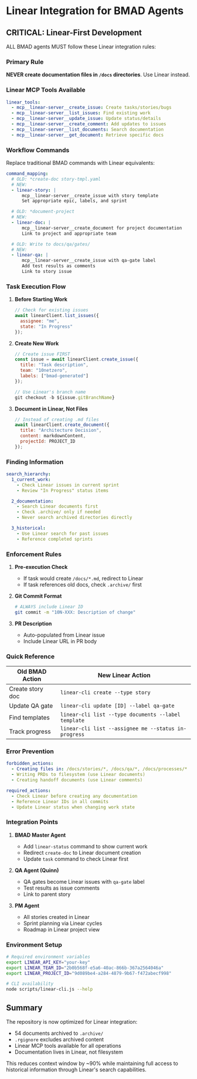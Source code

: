# Linear Integration for BMAD Agents

## CRITICAL: Linear-First Development

ALL BMAD agents MUST follow these Linear integration rules:

### Primary Rule
**NEVER create documentation files in `/docs` directories**. Use Linear instead.

### Linear MCP Tools Available

```yaml
linear_tools:
  - mcp__linear-server__create_issue: Create tasks/stories/bugs
  - mcp__linear-server__list_issues: Find existing work
  - mcp__linear-server__update_issue: Update status/details
  - mcp__linear-server__create_comment: Add updates to issues
  - mcp__linear-server__list_documents: Search documentation
  - mcp__linear-server__get_document: Retrieve specific docs
```

### Workflow Commands

Replace traditional BMAD commands with Linear equivalents:

```yaml
command_mapping:
  # OLD: *create-doc story-tmpl.yaml
  # NEW:
  - linear-story: |
      mcp__linear-server__create_issue with story template
      Set appropriate epic, labels, and sprint

  # OLD: *document-project
  # NEW:
  - linear-doc: |
      mcp__linear-server__create_document for project documentation
      Link to project and appropriate team

  # OLD: Write to docs/qa/gates/
  # NEW:
  - linear-qa: |
      mcp__linear-server__create_issue with qa-gate label
      Add test results as comments
      Link to story issue
```

### Task Execution Flow

1. **Before Starting Work**
   ```javascript
   // Check for existing issues
   await linearClient.list_issues({
     assignee: "me",
     state: "In Progress"
   });
   ```

2. **Create New Work**
   ```javascript
   // Create issue FIRST
   const issue = await linearClient.create_issue({
     title: "Task description",
     team: "10netzero",
     labels: ["bmad-generated"]
   });

   // Use Linear's branch name
   git checkout -b ${issue.gitBranchName}
   ```

3. **Document in Linear, Not Files**
   ```javascript
   // Instead of creating .md files
   await linearClient.create_document({
     title: "Architecture Decision",
     content: markdownContent,
     projectId: PROJECT_ID
   });
   ```

### Finding Information

```yaml
search_hierarchy:
  1_current_work:
    - Check Linear issues in current sprint
    - Review "In Progress" status items

  2_documentation:
    - Search Linear documents first
    - Check .archive/ only if needed
    - Never search archived directories directly

  3_historical:
    - Use Linear search for past issues
    - Reference completed sprints
```

### Enforcement Rules

1. **Pre-execution Check**
   - If task would create `/docs/*.md`, redirect to Linear
   - If task references old docs, check `.archive/` first

2. **Git Commit Format**
   ```bash
   # ALWAYS include Linear ID
   git commit -m "10N-XXX: Description of change"
   ```

3. **PR Description**
   - Auto-populated from Linear issue
   - Include Linear URL in PR body

### Quick Reference

| Old BMAD Action | New Linear Action |
|-----------------|-------------------|
| Create story doc | `linear-cli create --type story` |
| Update QA gate | `linear-cli update [ID] --label qa-gate` |
| Find templates | `linear-cli list --type documents --label template` |
| Track progress | `linear-cli list --assignee me --status in-progress` |

### Error Prevention

```yaml
forbidden_actions:
  - Creating files in: /docs/stories/*, /docs/qa/*, /docs/processes/*
  - Writing PRDs to filesystem (use Linear documents)
  - Creating handoff documents (use Linear comments)

required_actions:
  - Check Linear before creating any documentation
  - Reference Linear IDs in all commits
  - Update Linear status when changing work state
```

### Integration Points

1. **BMAD Master Agent**
   - Add `linear-status` command to show current work
   - Redirect `create-doc` to Linear document creation
   - Update `task` command to check Linear first

2. **QA Agent (Quinn)**
   - QA gates become Linear issues with `qa-gate` label
   - Test results as issue comments
   - Link to parent story

3. **PM Agent**
   - All stories created in Linear
   - Sprint planning via Linear cycles
   - Roadmap in Linear project view

### Environment Setup

```bash
# Required environment variables
export LINEAR_API_KEY="your-key"
export LINEAR_TEAM_ID="2b0b568f-e5a6-40ac-866b-367a2564046a"
export LINEAR_PROJECT_ID="9d089be4-a284-4879-9b67-f472abecf998"

# CLI availability
node scripts/linear-cli.js --help
```

## Summary

The repository is now optimized for Linear integration:
- 54 documents archived to `.archive/`
- `.rgignore` excludes archived content
- Linear MCP tools available for all operations
- Documentation lives in Linear, not filesystem

This reduces context window by ~90% while maintaining full access to historical information through Linear's search capabilities.